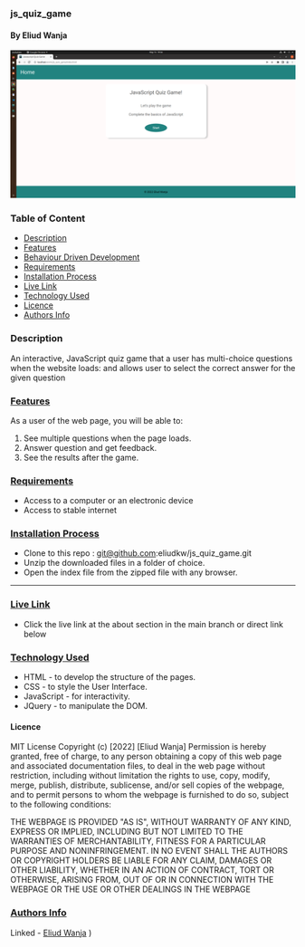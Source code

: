 <h3> js_quiz_game </h3>
<h4>By Eliud Wanja</h4>
<img src="./assets/images/start.png" sizes="250 * 250">

<h3>Table of Content</h3>

- [Description](#description)
- [Features](#features)
- [Behaviour Driven Development](#Behaviour-Driven-Development)
- [Requirements](#requirements)
- [Installation Process](#installation-Process)
- [Live Link](#Live-Link)
- [Technology  Used](#technology-Used)
- [Licence](#licence)
- [Authors Info](#Authors-Info)

### Description

<p>An interactive, JavaScript quiz game that a user has multi-choice questions when the website loads: and allows 
user to select the correct answer for the given question</p>

### [Features](#features)

As a user of the web page, you will be able to:

1. See multiple questions when the page loads.
2. Answer question and get feedback.
3. See the results after the game.

### [Requirements](#requirements)

* Access to a computer or an electronic device
* Access to stable internet

### [Installation Process](#installation-Process)


* Clone to this repo : git@github.com:eliudkw/js_quiz_game.git
* Unzip the downloaded files in a folder of choice.
* Open the index file from the zipped file with any browser.

 ****

### [Live Link](#Live-Link)

- Click the live link at the about section in the main branch or direct link below <br>

### [Technology  Used](#technology-Used)

* HTML - to develop the structure of the pages.
* CSS - to style the User Interface.
* JavaScript - for interactivity.
* JQuery - to manipulate the DOM.


#### Licence

MIT License
Copyright (c) [2022] [Eliud Wanja]
Permission is hereby granted, free of charge, to any person obtaining a copy
of this web page and associated documentation files, to deal
in the web page without restriction, including without limitation the rights
to use, copy, modify, merge, publish, distribute, sublicense, and/or sell
copies of the webpage, and to permit persons to whom the webpage is
furnished to do so, subject to the following conditions:

THE WEBPAGE IS PROVIDED "AS IS", WITHOUT WARRANTY OF ANY KIND, EXPRESS OR
IMPLIED, INCLUDING BUT NOT LIMITED TO THE WARRANTIES OF MERCHANTABILITY,
FITNESS FOR A PARTICULAR PURPOSE AND NONINFRINGEMENT. IN NO EVENT SHALL THE
AUTHORS OR COPYRIGHT HOLDERS BE LIABLE FOR ANY CLAIM, DAMAGES OR OTHER
LIABILITY, WHETHER IN AN ACTION OF CONTRACT, TORT OR OTHERWISE, ARISING FROM,
OUT OF OR IN CONNECTION WITH THE WEBPAGE OR THE USE OR OTHER DEALINGS IN THE
WEBPAGE

### [Authors Info](#Authors-Info)

Linked - [Eliud Wanja](https://www.linkedin.com/in/eliud-wanja)
)

